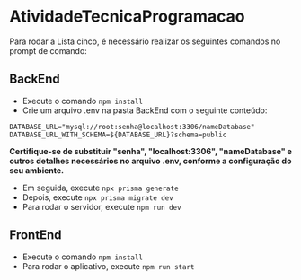 # AtividadeTecnicaProgramacao

Para rodar a Lista cinco, é necessário realizar os seguintes comandos no prompt de comando:

## BackEnd
- Execute o comando `npm install`
- Crie um arquivo .env na pasta BackEnd com o seguinte conteúdo:

`DATABASE_URL="mysql://root:senha@localhost:3306/nameDatabase"`
`DATABASE_URL_WITH_SCHEMA=${DATABASE_URL}?schema=public`

**Certifique-se de substituir "senha", "localhost:3306", "nameDatabase" e outros detalhes necessários no arquivo .env, conforme a configuração do seu ambiente.**

- Em seguida, execute `npx prisma generate`
- Depois, execute `npx prisma migrate dev`
- Para rodar o servidor, execute `npm run dev`

## FrontEnd
- Execute o comando `npm install`
- Para rodar o aplicativo, execute `npm run start`

